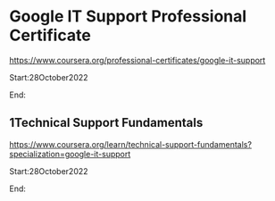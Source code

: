# Google IT Support Professional Certificate
https://www.coursera.org/professional-certificates/google-it-support

Start:28October2022

End:

## 1Technical Support Fundamentals

https://www.coursera.org/learn/technical-support-fundamentals?specialization=google-it-support

Start:28October2022

End:

